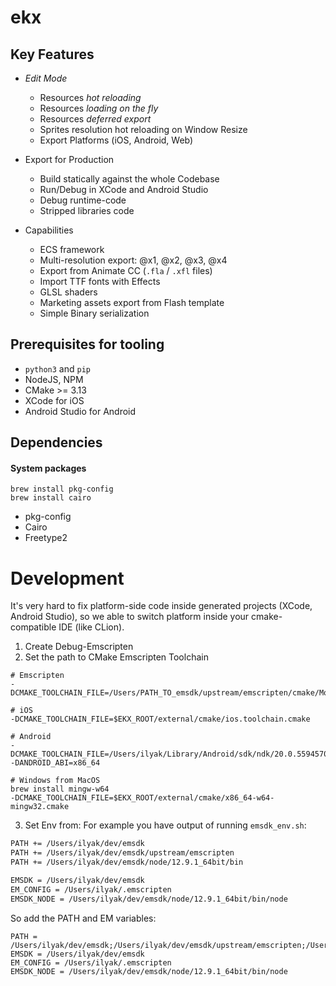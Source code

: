 # ekx

## Key Features

- *Edit Mode* 
    - Resources *hot reloading*
    - Resources *loading on the fly*
    - Resources *deferred export*
    - Sprites resolution hot reloading on Window Resize
    - Export Platforms (iOS, Android, Web)

- Export for Production
    - Build statically against the whole Codebase
    - Run/Debug in XCode and Android Studio
    - Debug runtime-code
    - Stripped libraries code
    
- Capabilities
    - ECS framework
    - Multi-resolution export: @x1, @x2, @x3, @x4
    - Export from Animate CC (`.fla` / `.xfl` files)
    - Import TTF fonts with Effects
    - GLSL shaders
    - Marketing assets export from Flash template
    - Simple Binary serialization

## Prerequisites for tooling

- `python3` and `pip`
- NodeJS, NPM
- CMake >= 3.13
- XCode for iOS
- Android Studio for Android

## Dependencies

#### System packages

```
brew install pkg-config
brew install cairo
```

- pkg-config
- Cairo
- Freetype2

# Development

It's very hard to fix platform-side code inside generated projects (XCode, Android Studio), so
we able to switch platform inside your cmake-compatible IDE (like CLion).

1. Create Debug-Emscripten
2. Set the path to CMake Emscripten Toolchain

```shell script
# Emscripten
-DCMAKE_TOOLCHAIN_FILE=/Users/PATH_TO_emsdk/upstream/emscripten/cmake/Modules/Platform/Emscripten.cmake

# iOS
-DCMAKE_TOOLCHAIN_FILE=$EKX_ROOT/external/cmake/ios.toolchain.cmake

# Android
-DCMAKE_TOOLCHAIN_FILE=/Users/ilyak/Library/Android/sdk/ndk/20.0.5594570/build/cmake/android.toolchain.cmake -DANDROID_ABI=x86_64

# Windows from MacOS
brew install mingw-w64
-DCMAKE_TOOLCHAIN_FILE=$EKX_ROOT/external/cmake/x86_64-w64-mingw32.cmake
```

3. Set Env from:
    For example you have output of running `emsdk_env.sh`:
```sh
PATH += /Users/ilyak/dev/emsdk
PATH += /Users/ilyak/dev/emsdk/upstream/emscripten
PATH += /Users/ilyak/dev/emsdk/node/12.9.1_64bit/bin

EMSDK = /Users/ilyak/dev/emsdk
EM_CONFIG = /Users/ilyak/.emscripten
EMSDK_NODE = /Users/ilyak/dev/emsdk/node/12.9.1_64bit/bin/node
```
So add the PATH and EM variables:

```
PATH = /Users/ilyak/dev/emsdk;/Users/ilyak/dev/emsdk/upstream/emscripten;/Users/ilyak/dev/emsdk/node/12.9.1_64bit/bin;$PATH
EMSDK = /Users/ilyak/dev/emsdk
EM_CONFIG = /Users/ilyak/.emscripten
EMSDK_NODE = /Users/ilyak/dev/emsdk/node/12.9.1_64bit/bin/node
```

